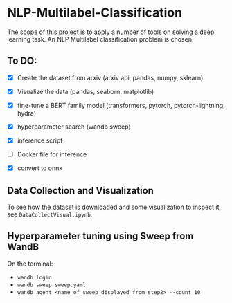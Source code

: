 # NLP-Multilabel-Classification
The scope of this project is to apply a number of tools on solving a deep learning task. An NLP Multilabel classification problem is chosen.

## To DO:

- [X] Create the dataset from arxiv (arxiv api, pandas, numpy, sklearn)
- [X] Visualize the data (pandas, seaborn, matplotlib)
- [X] fine-tune a BERT family model (transformers, pytorch, pytorch-lightning, hydra) 
- [X] hyperparameter search (wandb sweep)
- [X] inference script 
- [ ] Docker file for inference
- [X] convert to onnx 


## Data Collection and Visualization
To see how the dataset is downloaded and some visualization to inspect it, see `DataCollectVisual.ipynb`.

## Hyperparameter tuning using Sweep from WandB
On the terminal: 

* `wandb login`
* `wandb sweep sweep.yaml`
* `wandb agent <name_of_sweep_displayed_from_step2> --count 10`
